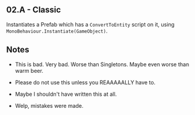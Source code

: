 
02.A - Classic
---

Instantiates a Prefab which has a `ConvertToEntity` script on it, using `MonoBehaviour.Instantiate(GameObject)`.


Notes
---

- This is bad. Very bad. Worse than Singletons. Maybe even worse than warm beer.

- Please do not use this unless you REAAAAALLY have to.

- Maybe I shouldn't have written this at all. 

- Welp, mistakes were made.
